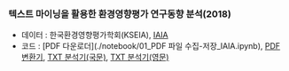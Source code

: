 ### 텍스트 마이닝을 활용한 환경영향평가 연구동향 분석(2018)
- 데이터 : 한국환경영향평가학회(KSEIA), [IAIA](http://www.iaia.org/annual-conference.php)
- 코드 : [PDF 다운로더](./notebook/01_PDF 파일 수집-저장_IAIA.ipynb), [PDF 변환기](./notebook/02_PDF2TXT.ipynb), [TXT 분석기(국문)](./notebook/), [TXT 분석기(영문)](./notebook/)
  
### 
